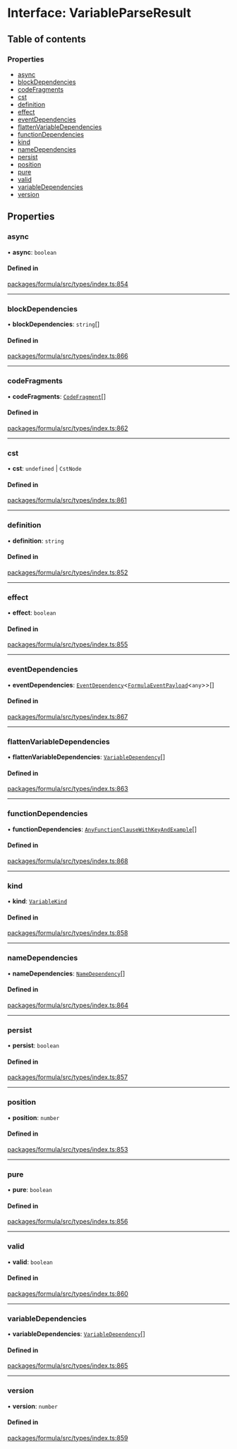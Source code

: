 # Interface: VariableParseResult

## Table of contents

### Properties

- [async](VariableParseResult.md#async)
- [blockDependencies](VariableParseResult.md#blockdependencies)
- [codeFragments](VariableParseResult.md#codefragments)
- [cst](VariableParseResult.md#cst)
- [definition](VariableParseResult.md#definition)
- [effect](VariableParseResult.md#effect)
- [eventDependencies](VariableParseResult.md#eventdependencies)
- [flattenVariableDependencies](VariableParseResult.md#flattenvariabledependencies)
- [functionDependencies](VariableParseResult.md#functiondependencies)
- [kind](VariableParseResult.md#kind)
- [nameDependencies](VariableParseResult.md#namedependencies)
- [persist](VariableParseResult.md#persist)
- [position](VariableParseResult.md#position)
- [pure](VariableParseResult.md#pure)
- [valid](VariableParseResult.md#valid)
- [variableDependencies](VariableParseResult.md#variabledependencies)
- [version](VariableParseResult.md#version)

## Properties

### <a id="async" name="async"></a> async

• **async**: `boolean`

#### Defined in

[packages/formula/src/types/index.ts:854](https://github.com/mashcard/mashcard/blob/main/packages/formula/src/types/index.ts#L854)

---

### <a id="blockdependencies" name="blockdependencies"></a> blockDependencies

• **blockDependencies**: `string`[]

#### Defined in

[packages/formula/src/types/index.ts:866](https://github.com/mashcard/mashcard/blob/main/packages/formula/src/types/index.ts#L866)

---

### <a id="codefragments" name="codefragments"></a> codeFragments

• **codeFragments**: [`CodeFragment`](../README.md#codefragment)[]

#### Defined in

[packages/formula/src/types/index.ts:862](https://github.com/mashcard/mashcard/blob/main/packages/formula/src/types/index.ts#L862)

---

### <a id="cst" name="cst"></a> cst

• **cst**: `undefined` \| `CstNode`

#### Defined in

[packages/formula/src/types/index.ts:861](https://github.com/mashcard/mashcard/blob/main/packages/formula/src/types/index.ts#L861)

---

### <a id="definition" name="definition"></a> definition

• **definition**: `string`

#### Defined in

[packages/formula/src/types/index.ts:852](https://github.com/mashcard/mashcard/blob/main/packages/formula/src/types/index.ts#L852)

---

### <a id="effect" name="effect"></a> effect

• **effect**: `boolean`

#### Defined in

[packages/formula/src/types/index.ts:855](https://github.com/mashcard/mashcard/blob/main/packages/formula/src/types/index.ts#L855)

---

### <a id="eventdependencies" name="eventdependencies"></a> eventDependencies

• **eventDependencies**: [`EventDependency`](EventDependency.md)<[`FormulaEventPayload`](FormulaEventPayload.md)<`any`\>\>[]

#### Defined in

[packages/formula/src/types/index.ts:867](https://github.com/mashcard/mashcard/blob/main/packages/formula/src/types/index.ts#L867)

---

### <a id="flattenvariabledependencies" name="flattenvariabledependencies"></a> flattenVariableDependencies

• **flattenVariableDependencies**: [`VariableDependency`](VariableDependency.md)[]

#### Defined in

[packages/formula/src/types/index.ts:863](https://github.com/mashcard/mashcard/blob/main/packages/formula/src/types/index.ts#L863)

---

### <a id="functiondependencies" name="functiondependencies"></a> functionDependencies

• **functionDependencies**: [`AnyFunctionClauseWithKeyAndExample`](../README.md#anyfunctionclausewithkeyandexample)[]

#### Defined in

[packages/formula/src/types/index.ts:868](https://github.com/mashcard/mashcard/blob/main/packages/formula/src/types/index.ts#L868)

---

### <a id="kind" name="kind"></a> kind

• **kind**: [`VariableKind`](../README.md#variablekind)

#### Defined in

[packages/formula/src/types/index.ts:858](https://github.com/mashcard/mashcard/blob/main/packages/formula/src/types/index.ts#L858)

---

### <a id="namedependencies" name="namedependencies"></a> nameDependencies

• **nameDependencies**: [`NameDependency`](NameDependency.md)[]

#### Defined in

[packages/formula/src/types/index.ts:864](https://github.com/mashcard/mashcard/blob/main/packages/formula/src/types/index.ts#L864)

---

### <a id="persist" name="persist"></a> persist

• **persist**: `boolean`

#### Defined in

[packages/formula/src/types/index.ts:857](https://github.com/mashcard/mashcard/blob/main/packages/formula/src/types/index.ts#L857)

---

### <a id="position" name="position"></a> position

• **position**: `number`

#### Defined in

[packages/formula/src/types/index.ts:853](https://github.com/mashcard/mashcard/blob/main/packages/formula/src/types/index.ts#L853)

---

### <a id="pure" name="pure"></a> pure

• **pure**: `boolean`

#### Defined in

[packages/formula/src/types/index.ts:856](https://github.com/mashcard/mashcard/blob/main/packages/formula/src/types/index.ts#L856)

---

### <a id="valid" name="valid"></a> valid

• **valid**: `boolean`

#### Defined in

[packages/formula/src/types/index.ts:860](https://github.com/mashcard/mashcard/blob/main/packages/formula/src/types/index.ts#L860)

---

### <a id="variabledependencies" name="variabledependencies"></a> variableDependencies

• **variableDependencies**: [`VariableDependency`](VariableDependency.md)[]

#### Defined in

[packages/formula/src/types/index.ts:865](https://github.com/mashcard/mashcard/blob/main/packages/formula/src/types/index.ts#L865)

---

### <a id="version" name="version"></a> version

• **version**: `number`

#### Defined in

[packages/formula/src/types/index.ts:859](https://github.com/mashcard/mashcard/blob/main/packages/formula/src/types/index.ts#L859)
